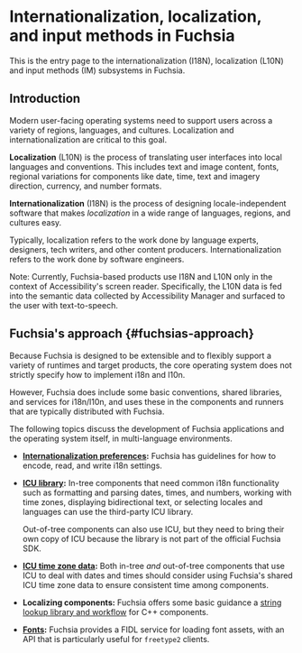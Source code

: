 # Internationalization, localization, and input methods in Fuchsia

This is the entry page to the internationalization (I18N), localization (L10N)
and input methods (IM) subsystems in Fuchsia.

## Introduction

Modern user-facing operating systems need to support users across a variety of
regions, languages, and cultures. Localization and internationalization are
critical to this goal.

**Localization** (L10N) is the process of translating user interfaces into local
languages and conventions. This includes text and image content, fonts, regional
variations for components like date, time, text and imagery direction, currency,
and number formats.

**Internationalization** (I18N) is the process of designing locale-independent
software that makes _localization_ in a wide range of languages, regions, and
cultures easy.

Typically, localization refers to the work done by language experts, designers,
tech writers, and other content producers. Internationalization refers to the
work done by software engineers.

Note: Currently, Fuchsia-based products use I18N and L10N only in the context
of Accessibility's screen reader. Specifically, the L10N data is fed into
the semantic data collected by Accessibility Manager and surfaced to the user
with text-to-speech.

## Fuchsia's approach {#fuchsias-approach}

Because Fuchsia is designed to be extensible and to flexibly
support a variety of runtimes and target products, the core operating system
does not strictly specify how to implement i18n and l10n.

However, Fuchsia does include some basic conventions, shared libraries, and
services for i18n/l10n, and uses these in the components and runners that are
typically distributed with Fuchsia.

The following topics discuss the development of Fuchsia applications and
the operating system itself, in multi-language environments.

-   **[Internationalization preferences](i18n_preferences.md):** Fuchsia has
    guidelines for how to encode, read, and write i18n settings.

-   **[ICU library](icu.md):** In-tree components that need common i18n
    functionality such as formatting and parsing dates, times, and numbers,
    working with time zones, displaying bidirectional text, or selecting locales
    and languages can use the third-party ICU library.

    Out-of-tree components can also use ICU, but they need to bring
    their own copy of ICU because the library is not part of the official
    Fuchsia SDK.

-   **[ICU time zone data](icu_data.md):** Both in-tree _and_ out-of-tree
    components that use ICU to deal with dates and times should consider using
    Fuchsia's shared ICU time zone data to ensure consistent time among
    components.

-   **Localizing components:** Fuchsia offers some basic guidance a
    [string lookup library and workflow](localization/message_translation.md)
    for C++ components.

-   **[Fonts](fonts):** Fuchsia provides a FIDL service for loading font assets,
    with an API that is particularly useful for `freetype2` clients.

<!--xrefs-->

